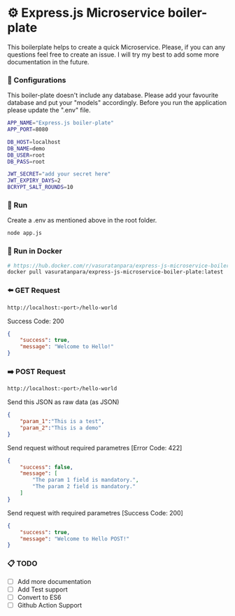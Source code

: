 # ⚙️ Express.js Microservice boiler-plate

This boilerplate helps to create a quick Microservice. Please, if you can any questions feel free to create an issue. I will try my best to add some more documentation in the future.

### 🔧 Configurations

This boiler-plate doesn't include any database. Please add your favourite database and put your "models" accordingly. Before you run the application please update the ".env" file.

```bash
APP_NAME="Express.js boiler-plate"
APP_PORT=8080

DB_HOST=localhost
DB_NAME=demo
DB_USER=root
DB_PASS=root

JWT_SECRET="add your secret here"
JWT_EXPIRY_DAYS=2
BCRYPT_SALT_ROUNDS=10
```

### 🚝 Run

Create a .env as mentioned above in the root folder.
```bash
node app.js
```

### 🐳 Run in Docker
```bash
# https://hub.docker.com/r/vasuratanpara/express-js-microservice-boiler-plate
docker pull vasuratanpara/express-js-microservice-boiler-plate:latest
```
### ⬅️ GET Request

```bash
http://localhost:<port>/hello-world
```
Success Code: 200
```json
{
    "success": true,
    "message": "Welcome to Hello!"
}
```
### ➡️ POST Request
```bash
http://localhost:<port>/hello-world
```
Send this JSON as raw data (as JSON)
```json
{
    "param_1":"This is a test",
    "param_2":"This is a demo"
}
```
Send request without required parametres [Error Code: 422]
```json
{
    "success": false,
    "message": [
        "The param 1 field is mandatory.",
        "The param 2 field is mandatory."
    ]
}
```
Send request with required parametres [Success Code: 200]
```json
{
    "success": true,
    "message": "Welcome to Hello POST!"
}
```

### 📋 TODO

- [ ]  Add more documentation
- [ ]  Add Test support
- [ ]  Convert to ES6
- [ ]  Github Action Support
